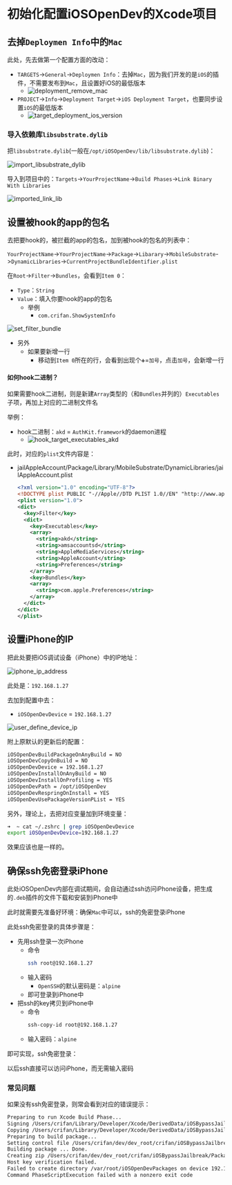 # 初始化配置iOSOpenDev的Xcode项目

## 去掉`Deploymen Info`中的`Mac`

此处，先去做第一个配置方面的改动：

* `TARGETS`->`General`->`Deploymen Info`：去掉`Mac`，因为我们开发的是`iOS`的插件，不需要发布到`Mac`，且设置好iOS的最低版本
  * ![deployment_remove_mac](../assets/img/deployment_remove_mac.jpg)
* `PROJECT`->`Info`->`Deployment Target`->`iOS Deployment Target`，也要同步设置`iOS`的最低版本
  * ![target_deployment_ios_version](../assets/img/target_deployment_ios_version.png)


### 导入依赖库`libsubstrate.dylib`

把`libsubstrate.dylib`(一般在`/opt/iOSOpenDev/lib/libsubstrate.dylib`)：

![import_libsubstrate_dylib](../assets/img/import_libsubstrate_dylib.jpg)

导入到项目中的：`Targets`->`YourProjectName`->`Build Phases`->`Link Binary With Libraries`

![imported_link_lib](../assets/img/imported_link_lib.jpg)

## 设置被hook的app的包名

去把要hook的，被拦截的app的包名，加到被hook的包名的列表中：

`YourProjectName`->`YourProjectName`->`Package`->`Libarary`->`MobileSubstrate`->`DynamicLibraries`->`CurrentProjectBundleIdentifier.plist`

在`Root`->`Filter`->`Bundles`，会看到`Item 0`：

* `Type`：`String`
* `Value`：填入你要hook的app的包名
  * 举例
    * `com.crifan.ShowSystemInfo`

![set_filter_bundle](../assets/img/set_filter_bundle.jpg)

* 另外
  * 如果要新增一行
    * 移动到`Item 0`所在的行，会看到出现个`➕`=`加号`，点击`加号`，会新增一行

#### 如何hook二进制？

如果需要hook二进制，则是新建`Array`类型的（和`Bundles`并列的）`Executables`子项，再加上对应的二进制文件名

举例：

* hook二进制：`akd` = `AuthKit.framework`的daemon进程
  * ![hook_target_executables_akd](../assets/img/hook_target_executables_akd.png)

此时，对应的`plist`文件内容是：

* jailAppleAccount/Package/Library/MobileSubstrate/DynamicLibraries/jailAppleAccount.plist
  ```xml
  <?xml version="1.0" encoding="UTF-8"?>
  <!DOCTYPE plist PUBLIC "-//Apple//DTD PLIST 1.0//EN" "http://www.apple.com/DTDs/PropertyList-1.0.dtd">
  <plist version="1.0">
  <dict>
    <key>Filter</key>
    <dict>
      <key>Executables</key>
      <array>
        <string>akd</string>
        <string>amsaccountsd</string>
        <string>AppleMediaServices</string>
        <string>AppleAccount</string>
        <string>Preferences</string>
      </array>
      <key>Bundles</key>
      <array>
        <string>com.apple.Preferences</string>
      </array>
    </dict>
  </dict>
  </plist>
  ```

## 设置iPhone的IP

把此处要把iOS调试设备（iPhone）中的IP地址：

![iphone_ip_address](../assets/img/iphone_ip_address.jpg)

此处是：`192.168.1.27`

去加到配置中去：

* `iOSOpenDevDevice` = `192.168.1.27`

![user_define_device_ip](../assets/img/user_define_device_ip.jpg)

附上原默认的更新后的配置：

```bash
iOSOpenDevBuildPackageOnAnyBuild = NO
iOSOpenDevCopyOnBuild = NO
iOSOpenDevDevice = 192.168.1.27
iOSOpenDevInstallOnAnyBuild = NO
iOSOpenDevInstallOnProfiling = YES
iOSOpenDevPath = /opt/iOSOpenDev
iOSOpenDevRespringOnInstall = YES
iOSOpenDevUsePackageVersionPList = YES
```

另外，理论上，去把对应变量加到环境变量：

```bash
➜  ~ cat ~/.zshrc | grep iOSOpenDevDevice
export iOSOpenDevDevice=192.168.1.27
```

效果应该也是一样的。

## 确保ssh免密登录iPhone

此处iOSOpenDev内部在调试期间，会自动通过ssh访问iPhone设备，把生成的`.deb`插件的文件下载和安装到iPhone中

此时就需要先准备好环境：确保`Mac`中可以，ssh的免密登录iPhone

此处ssh免密登录的具体步骤是：

* 先用ssh登录一次iPhone
  * 命令
    ```bash
    ssh root@192.168.1.27
    ```
  * 输入密码
    * `OpenSSH`的默认密码是：`alpine`
  * 即可登录到iPhone中
* 把ssh的key拷贝到iPhone中
  * 命令
    ```bash
    ssh-copy-id root@192.168.1.27
    ```
  * 输入密码：`alpine`

即可实现，ssh免密登录：

以后ssh直接可以访问iPhone，而无需输入密码

### 常见问题

如果没有ssh免密登录，则常会看到对应的错误提示：

```bash
Preparing to run Xcode Build Phase...
Signing /Users/crifan/Library/Developer/Xcode/DerivedData/iOSBypassJailbreak-bfqgivvncccwmeaykhtbtvgylkkq/Build/Products/Release-iphoneos/iOSBypassJailbreak.dylib with ldid... Done.
Copying /Users/crifan/Library/Developer/Xcode/DerivedData/iOSBypassJailbreak-bfqgivvncccwmeaykhtbtvgylkkq/Build/Products/Release-iphoneos/iOSBypassJailbreak.dylib to package directory at /Users/crifan/dev/dev_root/crifan/iOSBypassJailbreak/iOSBypassJailbreak/Package/Library/MobileSubstrate/DynamicLibraries...
Preparing to build package...
Setting control file /Users/crifan/dev/dev_root/crifan/iOSBypassJailbreak/iOSBypassJailbreak/Package/DEBIAN/control Version field to 1.0-1 using /Users/crifan/dev/dev_root/crifan/iOSBypassJailbreak/iOSBypassJailbreak/PackageVersion.plist... Done.
Building package ... Done.
Creating zip /Users/crifan/dev/dev_root/crifan/iOSBypassJailbreak/Packages/com.crifan.iOSBypassJailbreak_1.0-1_iphoneos-arm.zip... Done.
Host key verification failed.
Failed to create directory /var/root/iOSOpenDevPackages on device 192.168.1.27
Command PhaseScriptExecution failed with a nonzero exit code
```

